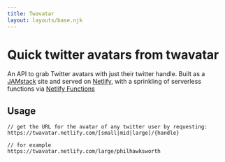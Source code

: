 ```yaml
---
title: Twavatar
layout: layouts/base.njk
---
```


# Quick twitter avatars from twavatar

An API to grab Twitter avatars with just their twitter handle. Built as a [JAMstack](https://jamstack.org) site and served on [Netlify](https://netlify.com), with a sprinkling of serverless functions via [Netlify Functions](https://www.netlify.com/blog/2018/03/20/netlifys-aws-lambda-functions-bring-the-backend-to-your-frontend-workflow/)

## Usage

```
// get the URL for the avatar of any twitter user by requesting:
https://twavatar.netlify.com/[small|mid|large]/{handle}

// for example
https://twavatar.netlify.com/large/philhawksworth

```
